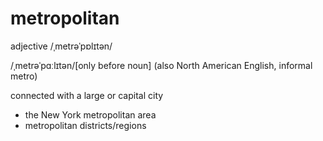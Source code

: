 
# metropolitan

 adjective /ˌmetrəˈpɒlɪtən/

/ˌmetrəˈpɑːlɪtən/[only before noun]
(also North American English, informal metro)

connected with a large or capital city
- the New York metropolitan area
- metropolitan districts/regions